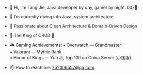 - 👋 Hi, I’m Tang Jie, Java developer by day, gamer by night. 007🤪

- 🌱 I’m currently diving into Java, system architecture

- 🧠 Passionate about Clean Architecture & Domain-Driven Design.

- 👑 The King of CRUD 🤪

- 🎮 Gaming Achievements:
• Overwatch — Grandmaster  
• Valorant — Mythic Rank  
• Honor of Kings — Yuh Ji, Top 100 on China Server (小国服)  

- 📫 How to reach me: 752306557@qq.com





